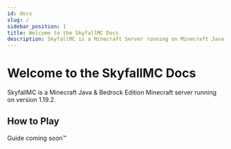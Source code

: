 ```yaml
---
id: docs
slug: /
sidebar_position: 1
title: Welcome to the SkyfallMC Docs
description: SkyfallMC is a Minecraft Server running on Minecraft Java & Bedrock Edition.
---
```


# Welcome to the SkyfallMC Docs

SkyfallMC is a Minecraft Java & Bedrock Edition Minecraft server running on version 1.19.2.

## How to Play
Guide coming soon™️

